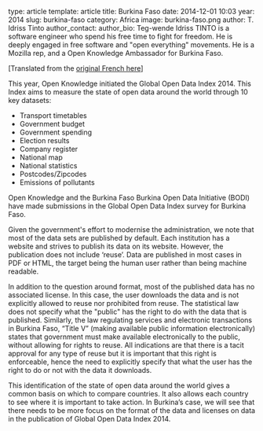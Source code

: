 type: article
template: article
title: Burkina Faso
date: 2014-12-01 10:03
year: 2014
slug: burkina-faso
category: Africa
image: burkina-faso.png
author: T. Idriss Tinto
author_contact:
author_bio: Teg-wende Idriss TINTO is  a software engineer who spend his free time to fight for freedom. He is deeply engaged in free software and "open everything" movements. He is a Mozilla rep, and a Open Knowledge Ambassador for Burkina Faso.

[Translated from the [original French here](http://bf.okfn.org/2014/11/09/open-data-index-2014/)]

This year, Open Knowledge initiated the Global Open Data Index 2014. This Index aims to measure the state of open data around the world through 10 key datasets:

* Transport timetables
* Government budget
* Government spending
* Election results
* Company register
* National map
* National statistics
* Postcodes/Zipcodes
* Emissions of pollutants

Open Knowledge and the Burkina Faso Burkina Open Data Initiative (BODI) have made submissions in the Global Open Data Index survey for Burkina Faso.

Given the government's effort to modernise the administration, we note that most of the data sets are published by default. Each institution has a website and strives to publish its data on its website. However, the publication does not include ‘reuse’.  Data are published in most cases in PDF or HTML, the target being the human user rather than being machine readable.

In addition to the question around format, most of the published data has no associated license. In this case, the user downloads the data and is not explicitly allowed to reuse nor prohibited from reuse. The statistical law does not specify what the "public" has the right to do with the data that is published. Similarly, the law regulating services and electronic transactions in Burkina Faso, “Title V” (making available public information electronically) states that government must make available electronically to the public, without allowing for rights to reuse. All indications are that there is a tacit approval for any type of reuse but it is important that this right is enforceable, hence the need to explicitly specify that what the user has the right to do or not with the data it downloads.

This identification of the state of open data around the world gives a common basis on which to compare countries. It also allows each country to see where it is important to take action. In Burkina’s case, we will see that there needs to be more focus on the format of the data and licenses on data in the publication of Global Open Data Index 2014.
